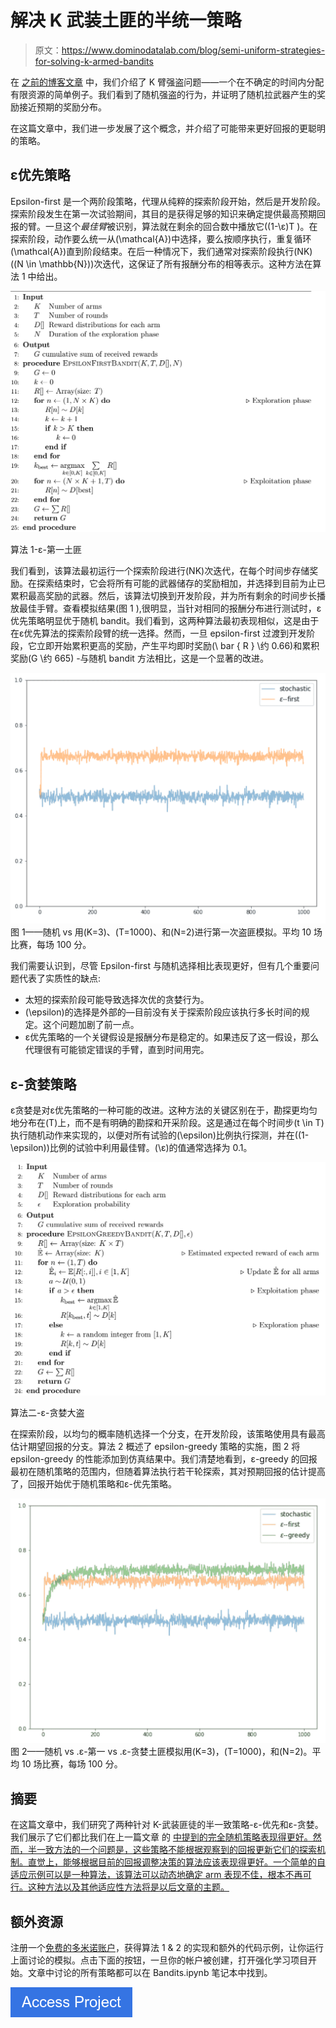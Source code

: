 # 解决 K 武装土匪的半统一策略

> 原文：<https://www.dominodatalab.com/blog/semi-uniform-strategies-for-solving-k-armed-bandits>

在 [之前的博客文章](https://blog.dominodatalab.com/k-armed-bandit-problem) 中，我们介绍了 K 臂强盗问题——一个在不确定的时间内分配有限资源的简单例子。我们看到了随机强盗的行为，并证明了随机拉武器产生的奖励接近预期的奖励分布。

在这篇文章中，我们进一步发展了这个概念，并介绍了可能带来更好回报的更聪明的策略。

## ε优先策略

Epsilon-first 是一个两阶段策略，代理从纯粹的探索阶段开始，然后是开发阶段。探索阶段发生在第一次试验期间，其目的是获得足够的知识来确定提供最高预期回报的臂。一旦这个*最佳臂*被识别，算法就在剩余的回合数中播放它\((1-\ε)T \)。在探索阶段，动作要么统一从\(\mathcal{A}\)中选择，要么按顺序执行，重复循环\(\mathcal{A}\)直到阶段结束。在后一种情况下，我们通常对探索阶段执行\(NK\) (\(N \in \mathbb{N}\))次迭代，这保证了所有报酬分布的相等表示。这种方法在算法 1 中给出。

![Epsilon-first bandit algorithm](img/6a2c5146a2c1fec3c8e0172c7123ddf6.png)

算法 1-ε-第一土匪

我们看到，该算法最初运行一个探索阶段进行\(NK\)次迭代，在每个时间步存储奖励。在探索结束时，它会将所有可能的武器储存的奖励相加，并选择到目前为止已累积最高奖励的武器。然后，该算法切换到开发阶段，并为所有剩余的时间步长播放最佳手臂。查看模拟结果(图 1 ),很明显，当针对相同的报酬分布进行测试时，ε优先策略明显优于随机 bandit。我们看到，这两种算法最初表现相似，这是由于在ε优先算法的探索阶段臂的统一选择。然而，一旦 epsilon-first 过渡到开发阶段，它立即开始累积更高的奖励，产生平均即时奖励\(\ bar { R } \约 0.66\)和累积奖励\(G \约 665\) -与随机 bandit 方法相比，这是一个显著的改进。

![Stochastic vs. Epsilon-first bandits simulation](img/b719ed6b350f185609ec4efb17752833.png) 图 1——随机 vs 用\(K=3\)、\(T=1000\)、和\(N=2\)进行第一次盗匪模拟。平均 10 场比赛，每场 100 分。

我们需要认识到，尽管 Epsilon-first 与随机选择相比表现更好，但有几个重要问题代表了实质性的缺点:

*   太短的探索阶段可能导致选择次优的贪婪行为。
*   \(\epsilon\)的选择是外部的—目前没有关于探索阶段应该执行多长时间的规定。这个问题加剧了前一点。
*   ε优先策略的一个关键假设是报酬分布是稳定的。如果违反了这一假设，那么代理很有可能锁定错误的手臂，直到时间用完。

## ε-贪婪策略

ε贪婪是对ε优先策略的一种可能的改进。这种方法的关键区别在于，勘探更均匀地分布在(T)上，而不是有明确的勘探和开采阶段。这是通过在每个时间步\(t \in T\)执行随机动作来实现的，以便对所有试验的\(\epsilon\)比例执行探测，并在\((1-\epsilon)\)比例的试验中利用最佳臂。\(\ε\)的值通常选择为 0.1。

![Epsilon-greedy bandit algorithm](img/3ed856946df54e001f2d7bea0b5dbb75.png)

算法二-ε-贪婪大盗

在探索阶段，以均匀的概率随机选择一个分支，在开发阶段，该策略使用具有最高估计期望回报的分支。算法 2 概述了 epsilon-greedy 策略的实施，图 2 将 epsilon-greedy 的性能添加到仿真结果中。我们清楚地看到，ε-greedy 的回报最初在随机策略的范围内，但随着算法执行若干轮探索，其对预期回报的估计提高了，回报开始优于随机策略和ε-优先策略。

![Stochastic vs. Epsilon-first vs. Epsilon-greedy bandits simulation](img/0b46d9227ebb508d824ce12ef27bd995.png) 图 2——随机 vs .ε-第一 vs .ε-贪婪土匪模拟用\(K=3\)，\(T=1000\)，和\(N=2\)。平均 10 场比赛，每场 100 分。

## 摘要

在这篇文章中，我们研究了两种针对 K-武装匪徒的半一致策略-ε-优先和ε-贪婪。我们展示了它们都比我们在上一篇文章 的 [中提到的完全随机策略表现得更好。然而，半一致方法的一个问题是，这些策略不能根据观察到的回报更新它们的探索机制。直觉上，能够根据目前的回报调整决策的算法应该表现得更好。一个简单的自适应示例可以是一种算法，该算法可以动态地确定 arm 表现不佳，根本不再可行。这种方法以及其他适应性方法将是以后文章的主题。](https://blog.dominodatalab.com/k-armed-bandit-problem)

## 额外资源

注册一个[免费的多米诺账户](https://try.dominodatalab.com)，获得算法 1 & 2 的实现和额外的代码示例，让你运行上面讨论的模拟。点击下面的按钮，一旦你的帐户被创建，打开强化学习项目开始。文章中讨论的所有策略都可以在 Bandits.ipynb 笔记本中找到。

[![Access Project](img/db9e01f01d05ad57c128264560fdd9f1.png)](https://cta-redirect.hubspot.com/cta/redirect/6816846/2ee0286b-aeb7-427c-b4e1-964c9d5557fe)